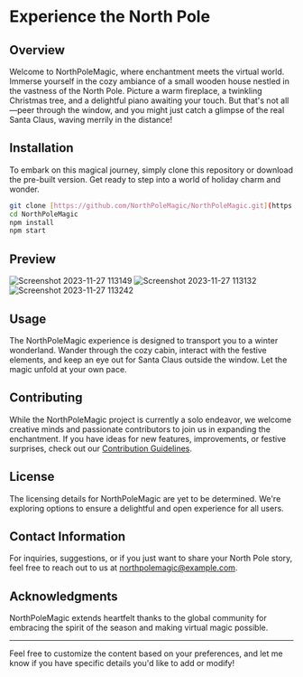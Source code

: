 # Experience the North Pole

## Overview

Welcome to NorthPoleMagic, where enchantment meets the virtual world. Immerse yourself in the cozy ambiance of a small wooden house nestled in the vastness of the North Pole. Picture a warm fireplace, a twinkling Christmas tree, and a delightful piano awaiting your touch. But that's not all—peer through the window, and you might just catch a glimpse of the real Santa Claus, waving merrily in the distance!

## Installation

To embark on this magical journey, simply clone this repository or download the pre-built version. Get ready to step into a world of holiday charm and wonder.

```bash
git clone [https://github.com/NorthPoleMagic/NorthPoleMagic.git](https://github.com/NatashaNo/LightAndSoundAssigment.git)
cd NorthPoleMagic
npm install
npm start
```
## Preview
![Screenshot 2023-11-27 113149](https://github.com/NatashaNo/LightAndSoundAssigment/assets/147525329/bb0810e4-1ffc-47dc-9661-5f2e717151bc)
![Screenshot 2023-11-27 113132](https://github.com/NatashaNo/LightAndSoundAssigment/assets/147525329/f2c9aace-e587-4f1f-957d-79b53d56c0e5)
![Screenshot 2023-11-27 113242](https://github.com/NatashaNo/LightAndSoundAssigment/assets/147525329/e6ac6f1a-9caa-480a-b944-b7b984c8bb21)



## Usage

The NorthPoleMagic experience is designed to transport you to a winter wonderland. Wander through the cozy cabin, interact with the festive elements, and keep an eye out for Santa Claus outside the window. Let the magic unfold at your own pace.

## Contributing

While the NorthPoleMagic project is currently a solo endeavor, we welcome creative minds and passionate contributors to join us in expanding the enchantment. If you have ideas for new features, improvements, or festive surprises, check out our [Contribution Guidelines](CONTRIBUTING.md).

## License

The licensing details for NorthPoleMagic are yet to be determined. We're exploring options to ensure a delightful and open experience for all users.

## Contact Information

For inquiries, suggestions, or if you just want to share your North Pole story, feel free to reach out to us at northpolemagic@example.com.

## Acknowledgments

NorthPoleMagic extends heartfelt thanks to the global community for embracing the spirit of the season and making virtual magic possible.

---

Feel free to customize the content based on your preferences, and let me know if you have specific details you'd like to add or modify!
